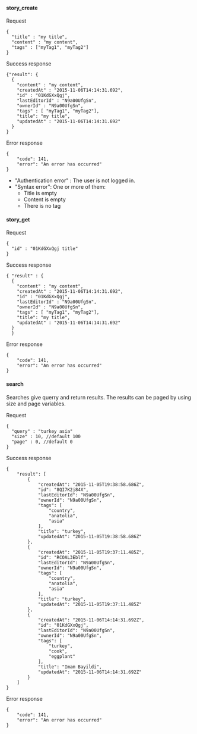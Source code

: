 #### story_create
Request
```
{
  "title" : "my title",
  "content" : "my content",
  "tags" : ["myTag1", "myTag2"]
}
```
Success response
```
{"result": {
  {
    "content" : "my content",
    "createdAt" : "2015-11-06T14:14:31.692",
    "id" : "01KdGXxQgj",
    "lastEditorId" : "N9a00UfgSn",
    "ownerId" : "N9a00UfgSn",
    "tags" : [ "myTag1", "myTag2"],
    "title": "my title",
    "updatedAt" : "2015-11-06T14:14:31.692"
  }
}
```
Error response
```
{
    "code": 141,
    "error": "An error has occurred"
}
```
* "Authentication error" :  The user is not logged in.
* "Syntax error": One or more of them:
  * Title is empty
  * Content is empty
  * There is no tag
  
#### story_get
Request
```
{
  "id" : "01KdGXxQgj title"
}
```
Success response
```
{ "result" : {
  {
    "content" : "my content",
    "createdAt" : "2015-11-06T14:14:31.692",
    "id" : "01KdGXxQgj",
    "lastEditorId" : "N9a00UfgSn",
    "ownerId" : "N9a00UfgSn",
    "tags" : [ "myTag1", "myTag2"],
    "title": "my title",
    "updatedAt" : "2015-11-06T14:14:31.692"
  }
  }
```
Error response
```
{
    "code": 141,
    "error": "An error has occurred"
}
```

#### search
Searches give querry and return results. The results can be paged by using size and page variables.

Request
```
{
  "query" : "turkey asia"
  "size" : 10, //default 100
  "page" : 0, //default 0
}
```
Success response
```
{
    "result": [
        {
            "createdAt": "2015-11-05T19:38:58.686Z",
            "id": "8QI7K2j84X",
            "lastEditorId": "N9a00UfgSn",
            "ownerId": "N9a00UfgSn",
            "tags": [
                "country",
                "anatolia",
                "asia"
            ],
            "title": "turkey",
            "updatedAt": "2015-11-05T19:38:58.686Z"
        },
        {
            "createdAt": "2015-11-05T19:37:11.485Z",
            "id": "RCOAL3Eblf",
            "lastEditorId": "N9a00UfgSn",
            "ownerId": "N9a00UfgSn",
            "tags": [
                "country",
                "anatolia",
                "asia"
            ],
            "title": "turkey",
            "updatedAt": "2015-11-05T19:37:11.485Z"
        },
        {
            "createdAt": "2015-11-06T14:14:31.692Z",
            "id": "01KdGXxQgj",
            "lastEditorId": "N9a00UfgSn",
            "ownerId": "N9a00UfgSn",
            "tags": [
                "turkey",
                "cook",
                "eggplant"
            ],
            "title": "Imam Bayildi",
            "updatedAt": "2015-11-06T14:14:31.692Z"
        }
    ]
}
```
Error response
```
{
    "code": 141,
    "error": "An error has occurred"
}
```
  
